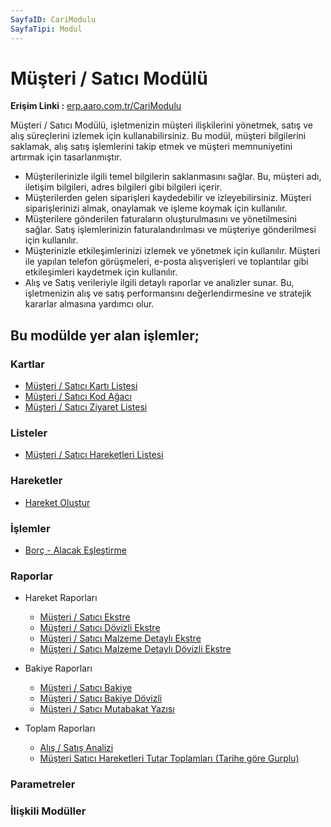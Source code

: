 ```yaml
---
SayfaID: CariModulu
SayfaTipi: Modul
---
```


# Müşteri / Satıcı Modülü

**Erişim Linki :** [erp.aaro.com.tr/CariModulu](erp.aaro.com.tr/CariModulu)

Müşteri / Satıcı Modülü, işletmenizin müşteri ilişkilerini yönetmek, satış ve alış süreçlerini izlemek için kullanabilirsiniz. 
Bu modül, müşteri bilgilerini saklamak, alış satış işlemlerini takip etmek ve müşteri memnuniyetini artırmak için tasarlanmıştır.

- Müşterilerinizle ilgili temel bilgilerin saklanmasını sağlar. Bu, müşteri adı, iletişim bilgileri, adres bilgileri gibi bilgileri içerir.
- Müşterilerden gelen siparişleri kaydedebilir ve izleyebilirsiniz. Müşteri siparişlerinizi almak, onaylamak ve işleme koymak için kullanılır.
- Müşterilere gönderilen faturaların oluşturulmasını ve yönetilmesini sağlar. Satış işlemlerinizin faturalandırılması ve müşteriye gönderilmesi için kullanılır.
- Müşterinizle etkileşimlerinizi izlemek ve yönetmek için kullanılır. Müşteri ile yapılan telefon görüşmeleri, e-posta alışverişleri ve toplantılar gibi etkileşimleri kaydetmek için kullanılır.
- Alış ve Satış verileriyle ilgili detaylı raporlar ve analizler sunar. Bu, işletmenizin alış ve satış performansını değerlendirmesine ve stratejik kararlar almasına yardımcı olur.

## Bu modülde yer alan işlemler;

### Kartlar

- [Müşteri / Satıcı Kartı Listesi](../MusteriSatici/MusteriSaticiKartiListesi.md)
- [Müşteri / Satıcı Kod Ağacı](../MusteriSatici/MusteriSaticiKartiListesi.md)
- [Müşteri / Satıcı Ziyaret Listesi](../MusteriSatici/MusteriSaticiKartiListesi.md)

### Listeler

- [Müşteri / Satıcı Hareketleri Listesi](../MusteriSatici/MusteriSaticiHareketleriListesi.md)

### Hareketler

- [Hareket Oluştur](../MusteriSatici/HareketOlustur.md)

### İşlemler

- [Borç - Alacak Eşleştirme](../MusteriSatici/HareketOlustur.md)

### Raporlar

- Hareket Raporları
    - [Müşteri / Satıcı Ekstre](../MusteriSatici/MusteriSaticiKartiListesi.md)
    - [Müşteri / Satıcı Dövizli Ekstre](../MusteriSatici/MusteriSaticiKartiListesi.md)
    - [Müşteri / Satıcı Malzeme Detaylı Ekstre](../MusteriSatici/MusteriSaticiKartiListesi.md)
    - [Müşteri / Satıcı Malzeme Detaylı Dövizli Ekstre](../MusteriSatici/MusteriSaticiKartiListesi.md)

- Bakiye Raporları
    - [Müşteri / Satıcı Bakiye](../MusteriSatici/MusteriSaticiKartiListesi.md)
    - [Müşteri / Satıcı Bakiye Dövizli](../MusteriSatici/MusteriSaticiKartiListesi.md)
    - [Müşteri / Satıcı Mutabakat Yazısı](../MusteriSatici/MusteriSaticiKartiListesi.md)

- Toplam Raporları
    - [Alış / Satış Analizi](../MusteriSatici/MusteriSaticiKartiListesi.md)
    - [Müşteri Satıcı Hareketleri Tutar Toplamları (Tarihe göre Gurplu)](../MusteriSatici/MusteriSaticiKartiListesi.md)


### Parametreler

### İlişkili Modüller
